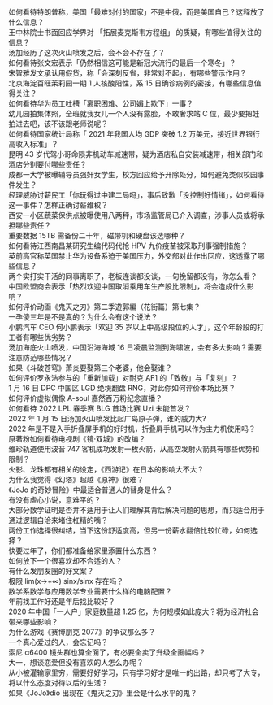 如何看待特朗普称，美国「最难对付的国家」不是中俄，而是美国自己？这释放了什么信息？  
王中林院士书面回应学界对 「拓展麦克斯韦方程组」 的质疑，有哪些值得关注的信息？  
汤加经历了这次火山喷发之后，会不会不存在了？  
如何看待张文宏表示「仍然相信这可能是新冠大流行的最后一个寒冬」？  
宋智雅发文承认用假货，称「会深刻反省，非常对不起」，有哪些警示作用？  
北京海淀百旺茉莉园一期 1 人核酸阳性，系 15 日确诊病例的密接，有哪些信息值得关注？  
如何看待华为员工吐槽「离职困难、公司媚上欺下」一事？  
幼儿园拍集体照，全班就我女儿一个人没有露脸，不敢奢求站 C 位，最少要把娃拍进去吧，该不该跟老师说呢？  
如何看待国家统计局称「 2021 年我国人均 GDP 突破 1.2 万美元，接近世界银行高收入标准」？  
昆明 43 岁代驾小哥命陨非机动车减速带，疑为酒店私自安装减速带，相关部门和酒店分别要付哪些责任？  
成都一大学被曝辅导员强奸女学生，校方回应给予开除处分，如何避免类似校园事件发生？  
经理威胁讨薪民工「你玩得过中建二局吗」，事后致歉「没控制好情绪」，如何看待这一事件？怎样正确讨薪维权？  
西安一小区蔬菜保供点被曝使用八两秤，市场监管局已介入调查，涉事人员或将承担哪些责任？  
重要数据 15TB 需备份二十年，磁带机和硬盘该选哪种？  
如何看待江西南昌某研究生编代码代抢 HPV 九价疫苗被采取刑事强制措施？  
英前高官称英国禁止华为设备系迫于美国压力，外交部对此作出回应，这透露了哪些信息？  
两个实打实干活的同事离职了，老板连谈都没谈，一句挽留都没有，你怎么看？  
中国欧盟商会表示「热烈欢迎中国取消乘用车生产股比限制」，将会造成什么影响？  
如何评价动画《鬼灭之刃》第二季遊郭編（花街篇）第七集？  
一孕傻三年是不是真的？为什么会有这个说法？  
小鹏汽车 CEO 何小鹏表示「欢迎 35 岁以上中高级段位的人才」，这个年龄段的打工者有哪些优劣势？  
汤加海底火山喷发，中国沿海海域 16 日凌晨监测到海啸波，会有多大影响？需要注意防范哪些情况？  
如果《斗破苍穹》萧炎要娶第三个老婆，他会娶谁？  
如何评价罗永浩参与的「重新加载」对耐克 AF1 的「致敬」与「复刻」？  
1 月 16 日 DPC 中国区 LGD 绝境翻盘 RNG，对此你如何评价本场比赛？  
如何评价虚拟偶像 A-soul 嘉然百万粉纪念直播？  
如何看待 2022 LPL 春季赛 BLG 首场比赛 Uzi 未能首发？  
2022 年 1 月 15 日汤加火山喷发比起广岛原子弹，谁的威力大?  
2022 年是不是入手折叠屏手机的好时机，折叠屏手机可以作为主力机使用吗？  
原著粉如何看待电视剧《镜·双城》的改编？  
维珍轨道使用波音 747 客机成功发射一枚火箭，从高空发射火箭具有哪些优势和限制？  
火影、龙珠都有相关的设定，《西游记》在日本的影响大不大？  
为什么我觉得《幻塔》超越《原神》很难？  
《JoJo 的奇妙冒险》中最适合普通人的替身是什么？  
有没有虐心小说，意难平的？  
大部分数学证明是否并不适用于让人们理解其背后解决问题的思想，而只适合用于通过逻辑自洽来堵住杠精的嘴？  
两份工作选择很纠结，当下这份舒适度高，但另一份薪水翻倍比较忙碌，如何选择？  
快要过年了，你们都准备给家里添置什么东西？  
如何放下一个很喜欢却不合适的人？  
有什么发朋友圈的好文案？  
极限 lim(x→+∞) sinx/sinx 存在吗？  
数学系数学与应用数学专业需要什么样的电脑配置？  
年前找工作好还是年后找比较好？  
2020 年中国「一人户」家庭数量超 1.25 亿，为何规模如此庞大？将为经济社会带来哪些影响？  
为什么游戏《赛博朋克 2077》的争议那么多？  
一个真心爱过的人，会忘记吗？  
索尼 α6400 镜头群也算全面了，有必要全卖了升级全画幅吗？  
大一，想谈恋爱但没有喜欢的人怎么办呢？  
从小被灌输家里穷，需要好好学习，只有学习好才是唯一的出路，却只考了大专，将以什么态度对待以后的生活？  
如果《JoJo》dio 出现在《鬼灭之刃》里会是什么水平的鬼？  

